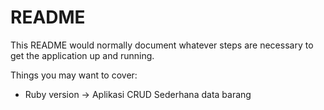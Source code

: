 # README

This README would normally document whatever steps are necessary to get the
application up and running.

Things you may want to cover:

* Ruby version
-> Aplikasi CRUD Sederhana data barang
